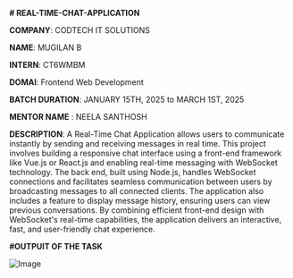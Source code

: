 **# REAL-TIME-CHAT-APPLICATION**

**COMPANY**: CODTECH IT SOLUTIONS

**NAME**: MUGILAN B

**INTERN**: CT6WMBM

**DOMAI**: Frontend Web Development

**BATCH DURATION**: JANUARY 15TH, 2025 to MARCH 1ST, 2025

**MENTOR NAME** : NEELA SANTHOSH

**DESCRIPTION**: A Real-Time Chat Application allows users to communicate instantly by sending and receiving messages in real time. This project involves building a responsive chat interface using a front-end framework like Vue.js or React.js and enabling real-time messaging with WebSocket technology. The back end, built using Node.js, handles WebSocket connections and facilitates seamless communication between users by broadcasting messages to all connected clients. The application also includes a feature to display message history, ensuring users can view previous conversations. By combining efficient front-end design with WebSocket's real-time capabilities, the application delivers an interactive, fast, and user-friendly chat experience.

**#OUTPUIT OF THE TASK**

![Image](https://github.com/user-attachments/assets/64ff8349-dac1-49a8-b3b5-9e60bfbc93d1)
